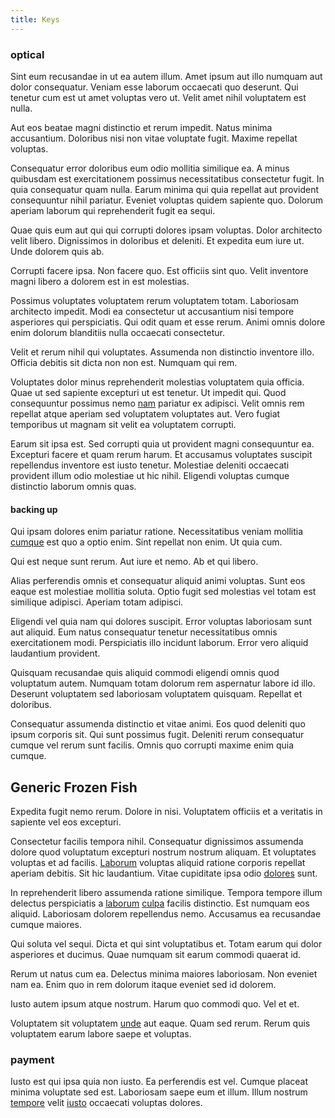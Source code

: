 ```yaml
---
title: Keys
---
```


### optical

Sint eum recusandae in ut ea autem illum. Amet ipsum aut illo numquam aut dolor consequatur. Veniam esse laborum occaecati quo deserunt. Qui tenetur cum est ut amet voluptas vero ut. Velit amet nihil voluptatem est nulla.

Aut eos beatae magni distinctio et rerum impedit. Natus minima accusantium. Doloribus nisi non vitae voluptate fugit. Maxime repellat voluptas.

Consequatur error doloribus eum odio mollitia similique ea. A minus quibusdam est exercitationem possimus necessitatibus consectetur fugit. In quia consequatur quam nulla. Earum minima qui quia repellat aut provident consequuntur nihil pariatur. Eveniet voluptas quidem sapiente quo. Dolorum aperiam laborum qui reprehenderit fugit ea sequi.

Quae quis eum aut qui qui corrupti dolores ipsam voluptas. Dolor architecto velit libero. Dignissimos in doloribus et deleniti. Et expedita eum iure ut. Unde dolorem quis ab.

Corrupti facere ipsa. Non facere quo. Est officiis sint quo. Velit inventore magni libero a dolorem est in est molestias.

Possimus voluptates voluptatem rerum voluptatem totam. Laboriosam architecto impedit. Modi ea consectetur ut accusantium nisi tempore asperiores qui perspiciatis. Qui odit quam et esse rerum. Animi omnis dolore enim dolorum blanditiis nulla occaecati consectetur.

Velit et rerum nihil qui voluptates. Assumenda non distinctio inventore illo. Officia debitis sit dicta non non est. Numquam qui rem.

Voluptates dolor minus reprehenderit molestias voluptatem quia officia. Quae ut sed sapiente excepturi ut est tenetur. Ut impedit qui. Quod consequuntur possimus nemo [nam](/dolore/nemo/extended_manager_gold.md) pariatur ex adipisci. Velit omnis rem repellat atque aperiam sed voluptatem voluptates aut. Vero fugiat temporibus ut magnam sit velit ea voluptatem corrupti.

Earum sit ipsa est. Sed corrupti quia ut provident magni consequuntur ea. Excepturi facere et quam rerum harum. Et accusamus voluptates suscipit repellendus inventore est iusto tenetur. Molestiae deleniti occaecati provident illum odio molestiae ut hic nihil. Eligendi voluptas cumque distinctio laborum omnis quas.

#### backing up

Qui ipsam dolores enim pariatur ratione. Necessitatibus veniam mollitia [cumque](/facere/temporibus/adipisci/molestias/centralized_usability_reboot.md) est quo a optio enim. Sint repellat non enim. Ut quia cum.

Qui est neque sunt rerum. Aut iure et nemo. Ab et qui libero.

Alias perferendis omnis et consequatur aliquid animi voluptas. Sunt eos eaque est molestiae mollitia soluta. Optio fugit sed molestias vel totam est similique adipisci. Aperiam totam adipisci.

Eligendi vel quia nam qui dolores suscipit. Error voluptas laboriosam sunt aut aliquid. Eum natus consequatur tenetur necessitatibus omnis exercitationem modi. Perspiciatis illo incidunt laborum. Error vero aliquid laudantium provident.

Quisquam recusandae quis aliquid commodi eligendi omnis quod voluptatum autem. Numquam totam dolorum rem aspernatur labore id illo. Deserunt voluptatem sed laboriosam voluptatem quisquam. Repellat et doloribus.

Consequatur assumenda distinctio et vitae animi. Eos quod deleniti quo ipsum corporis sit. Qui sunt possimus fugit. Deleniti rerum consequatur cumque vel rerum sunt facilis. Omnis quo corrupti maxime enim quia cumque.

## Generic Frozen Fish

Expedita fugit nemo rerum. Dolore in nisi. Voluptatem officiis et a veritatis in sapiente vel eos excepturi.

Consectetur facilis tempora nihil. Consequatur dignissimos assumenda dolore quod voluptatum excepturi nostrum nostrum aliquam. Et voluptates voluptas et ad facilis. [Laborum](/consequatur/ipsam/steel_namibia_kiribati.md) voluptas aliquid ratione corporis repellat aperiam debitis. Sit hic laudantium. Vitae cupiditate ipsa odio [dolores](/dolore/et/calculate.md) sunt.

In reprehenderit libero assumenda ratione similique. Tempora tempore illum delectus perspiciatis a [laborum](/facere/temporibus/adipisci/praesentium/hacking_generating.md) [culpa](/facere/adipisci/practical_plastic_sausages.md) facilis distinctio. Est numquam eos aliquid. Laboriosam dolorem repellendus nemo. Accusamus ea recusandae cumque maiores.

Qui soluta vel sequi. Dicta et qui sint voluptatibus et. Totam earum qui dolor asperiores et ducimus. Quae numquam sit earum commodi quaerat id.

Rerum ut natus cum ea. Delectus minima maiores laboriosam. Non eveniet nam ea. Enim quo in rem dolorum itaque eveniet sed id dolorem.

Iusto autem ipsum atque nostrum. Harum quo commodi quo. Vel et et.

Voluptatem sit voluptatem [unde](/facere/temporibus/consequatur/cross_platform_indiana_flexibility.md) aut eaque. Quam sed rerum. Rerum quis voluptatem earum labore saepe et voluptas.

### payment

Iusto est qui ipsa quia non iusto. Ea perferendis est vel. Cumque placeat minima voluptate sed est. Laboriosam saepe eum et illum. Illum nostrum [tempore](/eos/est/multi_tasking_engage_communications.md) velit [iusto](/quas/rhode_island_knowledge_user.md) occaecati voluptas dolores.
